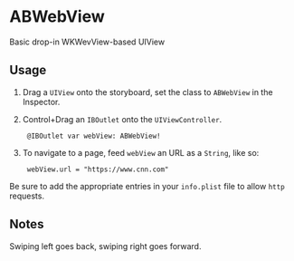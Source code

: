 # ABWebView
Basic drop-in WKWevView-based UIView

## Usage
1. Drag a `UIView` onto the storyboard, set the class to `ABWebView` in the Inspector.

2. Control+Drag an `IBOutlet` onto the `UIViewController`.

        @IBOutlet var webView: ABWebView!

3. To navigate to a page, feed `webView` an URL as a `String`, like so:

        webView.url = "https://www.cnn.com"
    
Be sure to add the appropriate entries in your `info.plist` file to allow `http` requests.

## Notes

Swiping left goes back, swiping right goes forward.
